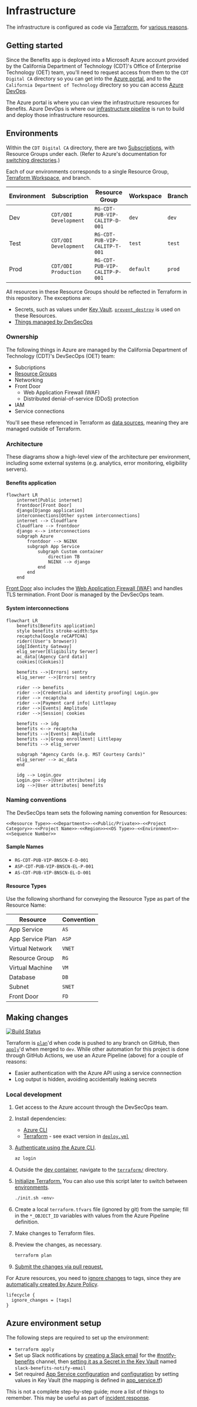 # Infrastructure

The infrastructure is configured as code via [Terraform](https://www.terraform.io/), for [various reasons](https://techcommunity.microsoft.com/t5/fasttrack-for-azure/the-benefits-of-infrastructure-as-code/ba-p/2069350).

## Getting started

Since the Benefits app is deployed into a Microsoft Azure account provided by the California Department of Technology (CDT)'s Office of Enterprise Technology (OET) team, you'll need to request access from them to the `CDT Digital CA` directory so you can get into the [Azure portal](https://portal.azure.com), and to the `California Department of Technology` directory so you can access [Azure DevOps](https://calenterprise.visualstudio.com/CDT.OET.CAL-ITP).

The Azure portal is where you can view the infrastructure resources for Benefits. Azure DevOps is where our [infrastructure pipeline](https://github.com/cal-itp/benefits/blob/dev/terraform/azure-pipelines.yml) is run to build and deploy those infrastructure resources.

## Environments

Within the `CDT Digital CA` directory, there are two [Subscriptions](https://learn.microsoft.com/en-us/microsoft-365/enterprise/subscriptions-licenses-accounts-and-tenants-for-microsoft-cloud-offerings?view=o365-worldwide#subscriptions), with Resource Groups under each. (Refer to Azure's documentation for [switching directories](https://learn.microsoft.com/en-us/azure/devtest/offer/how-to-change-directory-tenants-visual-studio-azure).)

Each of our environments corresponds to a single Resource Group, [Terraform Workspace](https://developer.hashicorp.com/terraform/language/state/workspaces), and branch.

| Environment | Subscription          | Resource Group                | Workspace | Branch |
| ----------- | --------------------- | ----------------------------- | --------- | ------ |
| Dev         | `CDT/ODI Development` | `RG-CDT-PUB-VIP-CALITP-D-001` | `dev`     | `dev`  |
| Test        | `CDT/ODI Development` | `RG-CDT-PUB-VIP-CALITP-T-001` | `test`    | `test` |
| Prod        | `CDT/ODI Production`  | `RG-CDT-PUB-VIP-CALITP-P-001` | `default` | `prod` |

All resources in these Resource Groups should be reflected in Terraform in this repository. The exceptions are:

- Secrets, such as values under [Key Vault](https://azure.microsoft.com/en-us/services/key-vault/). [`prevent_destroy`](https://developer.hashicorp.com/terraform/tutorials/state/resource-lifecycle#prevent-resource-deletion) is used on these Resources.
- [Things managed by DevSecOps](#ownership)

### Ownership

The following things in Azure are managed by the California Department of Technology (CDT)'s DevSecOps (OET) team:

- Subcriptions
- [Resource Groups](https://learn.microsoft.com/en-us/azure/azure-resource-manager/management/manage-resource-groups-portal)
- Networking
- Front Door
  - Web Application Firewall (WAF)
  - Distributed denial-of-service (DDoS) protection
- IAM
- Service connections

You'll see these referenced in Terraform as [data sources](https://developer.hashicorp.com/terraform/language/data-sources), meaning they are managed outside of Terraform.

### Architecture

These diagrams show a high-level view of the architecture per environment, including some external systems (e.g. analytics, error monitoring, eligibility servers).

#### Benefits application

```mermaid
flowchart LR
    internet[Public internet]
    frontdoor[Front Door]
    django[Django application]
    interconnections[Other system interconnections]
    internet --> Cloudflare
    Cloudflare --> frontdoor
    django <--> interconnections
    subgraph Azure
        frontdoor --> NGINX
        subgraph App Service
            subgraph Custom container
                direction TB
                NGINX --> django
            end
        end
    end
```

[Front Door](https://docs.microsoft.com/en-us/azure/frontdoor/front-door-overview) also includes the [Web Application Firewall (WAF)](https://docs.microsoft.com/en-us/azure/web-application-firewall/afds/afds-overview) and handles TLS termination. Front Door is managed by the DevSecOps team.

#### System interconnections

```mermaid
flowchart LR
    benefits[Benefits application]
    style benefits stroke-width:5px
    recaptcha[Google reCAPTCHA]
    rider((User's browser))
    idg[Identity Gateway]
    elig_server[Eligibility Server]
    ac_data[(Agency Card data)]
    cookies[(Cookies)]

    benefits -->|Errors| sentry
    elig_server -->|Errors| sentry

    rider --> benefits
    rider -->|Credentials and identity proofing| Login.gov
    rider --> recaptcha
    rider -->|Payment card info| Littlepay
    rider -->|Events| Amplitude
    rider -->|Session| cookies

    benefits --> idg
    benefits <--> recaptcha
    benefits -->|Events| Amplitude
    benefits -->|Group enrollment| Littlepay
    benefits --> elig_server

    subgraph "Agency Cards (e.g. MST Courtesy Cards)"
    elig_server --> ac_data
    end

    idg --> Login.gov
    Login.gov -->|User attributes| idg
    idg -->|User attributes| benefits
```

### Naming conventions

The DevSecOps team sets the following naming convention for Resources:

```
<<Resource Type>>-<<Department>>-<<Public/Private>>-<<Project Category>>-<<Project Name>>-<<Region>><<OS Type>>-<<Environment>>-<<Sequence Number>>
```

#### Sample Names

- `RG-CDT-PUB-VIP-BNSCN-E-D-001`
- `ASP-CDT-PUB-VIP-BNSCN-EL-P-001`
- `AS-CDT-PUB-VIP-BNSCN-EL-D-001`

#### Resource Types

Use the following shorthand for conveying the Resource Type as part of the Resource Name:

| Resource         | Convention |
| ---------------- | ---------- |
| App Service      | `AS`       |
| App Service Plan | `ASP`      |
| Virtual Network  | `VNET`     |
| Resource Group   | `RG`       |
| Virtual Machine  | `VM`       |
| Database         | `DB`       |
| Subnet           | `SNET`     |
| Front Door       | `FD`       |


## Making changes

[![Build Status](https://calenterprise.visualstudio.com/CDT.OET.CAL-ITP/_apis/build/status/cal-itp.benefits%20Infra?branchName=dev)](https://calenterprise.visualstudio.com/CDT.OET.CAL-ITP/_build/latest?definitionId=828&branchName=dev)

Terraform is [`plan`](https://www.terraform.io/cli/commands/plan)'d when code is pushed to any branch on GitHub, then [`apply`](https://www.terraform.io/cli/commands/apply)'d when merged to `dev`. While other automation for this project is done through GitHub Actions, we use an Azure Pipeline (above) for a couple of reasons:

- Easier authentication with the Azure API using a service connnection
- Log output is hidden, avoiding accidentally leaking secrets

### Local development

1. Get access to the Azure account through the DevSecOps team.
1. Install dependencies:

   - [Azure CLI](https://docs.microsoft.com/en-us/cli/azure/install-azure-cli)
   - [Terraform](https://www.terraform.io/downloads) - see exact version in [`deploy.yml`](https://github.com/cal-itp/benefits/blob/dev/terraform/pipeline/deploy.yml)

1. [Authenticate using the Azure CLI](https://registry.terraform.io/providers/hashicorp/azurerm/latest/docs/guides/azure_cli).

   ```sh
   az login
   ```

1. Outside the [dev container](../../getting-started/), navigate to the [`terraform/`](https://github.com/cal-itp/benefits/tree/dev/terraform) directory.
1. [Initialize Terraform.](https://www.terraform.io/cli/commands/init) You can also use this script later to switch between [environments](#environments).

   ```sh
   ./init.sh <env>
   ```

1. Create a local `terraform.tfvars` file (ignored by git) from the sample; fill in the `*_OBJECT_ID` variables with values from the Azure Pipeline definition.
1. Make changes to Terraform files.
1. Preview the changes, as necessary.

   ```sh
   terraform plan
   ```

1. [Submit the changes via pull request.](../development/commits-branches-merging/)

For Azure resources, you need to [ignore changes](https://www.terraform.io/language/meta-arguments/lifecycle#ignore_changes) to tags, since they are [automatically created by Azure Policy](https://docs.microsoft.com/en-us/azure/azure-resource-manager/management/tag-policies).

```hcl
lifecycle {
  ignore_changes = [tags]
}
```

## Azure environment setup

The following steps are required to set up the environment:

- `terraform apply`
- Set up Slack notifications by [creating a Slack email](https://slack.com/help/articles/206819278-Send-emails-to-Slack) for the [#notify-benefits](https://cal-itp.slack.com/archives/C022HHSEE3F) channel, then [setting it as a Secret in the Key Vault](https://learn.microsoft.com/en-us/azure/key-vault/secrets/quick-create-portal#add-a-secret-to-key-vault) named `slack-benefits-notify-email`
- Set required [App Service configuration](../configuration/environment-variables.md) and [configuration](../configuration/data.md) by setting values in Key Vault (the mapping is defined in [app_service.tf](https://github.com/cal-itp/benefits/blob/dev/terraform/app_service.tf))

This is not a complete step-by-step guide; more a list of things to remember. This may be useful as part of [incident response](https://docs.google.com/document/d/1qtev8qItPiTB4Tp9FQ87XsLtWZ4HlNXqoe9vF2VuGcY/edit#).
